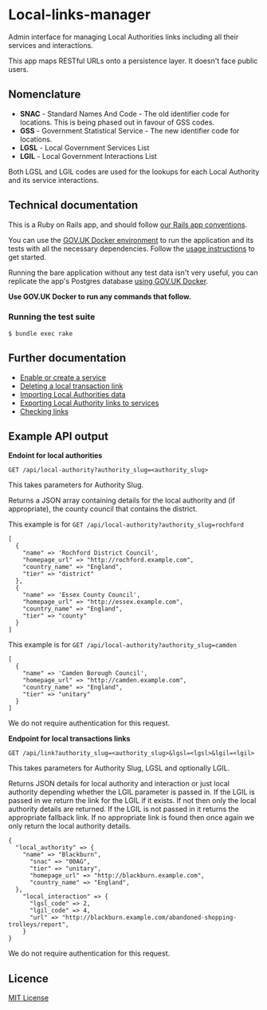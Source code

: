 # Local-links-manager

Admin interface for managing Local Authorities links including all their services and interactions.

This app maps RESTful URLs onto a persistence layer. It doesn't face public users.

## Nomenclature

- **SNAC** - Standard Names And Code - The old identifier code for locations. This is being phased out in favour of GSS codes.
- **GSS**  - Government Statistical Service - The new identifier code for locations.
- **LGSL** - Local Government Services List
- **LGIL** - Local Government Interactions List

Both LGSL and LGIL codes are used for the lookups for each Local Authority and its service interactions.

## Technical documentation

This is a Ruby on Rails app, and should follow [our Rails app conventions][conventions].

You can use the [GOV.UK Docker environment][govuk-docker] to run the application and its tests with all the necessary dependencies. Follow the [usage instructions][docker-usage] to get started.

Running the bare application without any test data isn't very useful, you can replicate the app's Postgres database [using GOV.UK Docker][replicate-db].

**Use GOV.UK Docker to run any commands that follow.**

[conventions]: https://docs.publishing.service.gov.uk/manual/conventions-for-rails-applications.html
[govuk-docker]: https://github.com/alphagov/govuk-docker
[docker-usage]: https://github.com/alphagov/govuk-docker#usage
[replicate-db]: https://github.com/alphagov/govuk-docker/blob/master/docs/how-tos.md#how-to-replicate-data-locally

### Running the test suite

```
$ bundle exec rake
```

## Further documentation

- [Enable or create a service](/docs/enable-or-create-service.md)
- [Deleting a local transaction link](/docs/deleting-a-link.md)
- [Importing Local Authorities data](/docs/importing-local-authorities-data.md)
- [Exporting Local Authority links to services](/docs/exporting-local-authority-links.md)
- [Checking links](/docs/checking-links.md)

## Example API output

**Endoint for local authorities**

`GET /api/local-authority?authority_slug=<authority_slug>`

This takes parameters for Authority Slug.

Returns a JSON array containing details for the local authority and (if appropriate), the county council that contains the district.

This example is for `GET /api/local-authority?authority_slug=rochford`
```
[
  {
    "name" => 'Rochford District Council',
    "homepage_url" => "http://rochford.example.com",
    "country_name" => "England",
    "tier" => "district"
  },
  {
    "name" => 'Essex County Council',
    "homepage_url" => "http://essex.example.com",
    "country_name" => "England",
    "tier" => "county"
  }
]
```

This example is for `GET /api/local-authority?authority_slug=camden`
```
[
  {
    "name" => 'Camden Borough Council',
    "homepage_url" => "http://camden.example.com",
    "country_name" => "England",
    "tier" => "unitary"
  }
]
```

We do not require authentication for this request.

**Endpoint for local transactions links**

`GET /api/link?authority_slug=<authority_slug>&lgsl=<lgsl>&lgil=<lgil>`

This takes parameters for Authority Slug, LGSL and optionally LGIL.

Returns JSON details for local authority and interaction or just local authority depending whether the LGIL parameter is passed in. If the LGIL is passed in we return the link for the LGIL if it exists. If not then only the local authority details are returned. If the LGIL is not passed in it returns the appropriate fallback link. If no appropriate link is found then once again we only return the local authority details.

```
{
  "local_authority" => {
    "name" => "Blackburn",
      "snac" => "00AG",
      "tier" => "unitary",
      "homepage_url" => "http://blackburn.example.com",
      "country_name" => "England",
  },
    "local_interaction" => {
      "lgsl_code" => 2,
      "lgil_code" => 4,
      "url" => "http://blackburn.example.com/abandoned-shopping-trolleys/report",
    }
}
```

We do not require authentication for this request.

## Licence

[MIT License](LICENCE)
